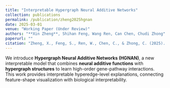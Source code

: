 ```yaml
---
title: "Interpretable Hypergraph Neural Additive Networks"
collection: publications
permalink: /publication/zheng2025hgnan
date: 2025-03-01
venue: "Working Paper (Under Review)"
authors: "**Xin Zheng**, Shihan Feng, Wang Ren, Can Chen, Chudi Zhong"
paperurl: ""
citation: "Zheng, X., Feng, S., Ren, W., Chen, C., & Zhong, C. (2025). *Interpretable Hypergraph Neural Additive Networks*. Working paper, manuscript under review."
---
```

We introduce **Hypergraph Neural Additive Networks (HGNAN)**, a new interpretable model that combines **neural additive functions** with **hypergraph structures** to learn high-order gene-pathway interactions.  
This work provides interpretable hyperedge-level explanations, connecting feature-shape visualization with biological interpretability.
